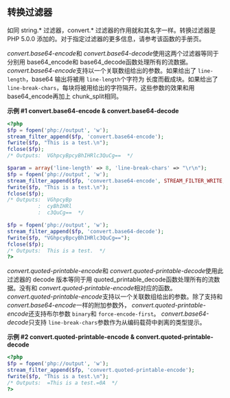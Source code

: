 转换过滤器
----------

如同 string.\* 过滤器，convert.\*
过滤器的作用就和其名字一样。转换过滤器是 PHP 5.0.0
添加的。对于指定过滤器的更多信息，请参考该函数的手册页。

*convert.base64-encode*和
*convert.base64-decode*使用这两个过滤器等同于分别用 <span
class="function">base64\_encode</span>和 <span
class="function">base64\_decode</span>函数处理所有的流数据。
*convert.base64-encode*支持以一个关联数组给出的参数。如果给出了
`line-length`，base64 输出将被用 `line-length`个字符为
长度而截成块。如果给出了
`line-break-chars`，每块将被用给出的字符隔开。这些参数的效果和用 <span
class="function">base64\_encode</span>再加上 <span
class="function">chunk\_split</span>相同。

**示例 \#1 convert.base64-encode & convert.base64-decode**

``` php
<?php
$fp = fopen('php://output', 'w');
stream_filter_append($fp, 'convert.base64-encode');
fwrite($fp, "This is a test.\n");
fclose($fp);
/* Outputs:  VGhpcyBpcyBhIHRlc3QuCg==  */

$param = array('line-length' => 8, 'line-break-chars' => "\r\n");
$fp = fopen('php://output', 'w');
stream_filter_append($fp, 'convert.base64-encode', STREAM_FILTER_WRITE, $param);
fwrite($fp, "This is a test.\n");
fclose($fp);
/* Outputs:  VGhpcyBp
          :  cyBhIHRl
          :  c3QuCg==  */

$fp = fopen('php://output', 'w');
stream_filter_append($fp, 'convert.base64-decode');
fwrite($fp, "VGhpcyBpcyBhIHRlc3QuCg==");
fclose($fp);
/* Outputs:  This is a test.  */
?>
```

*convert.quoted-printable-encode*和
*convert.quoted-printable-decode*使用此过滤器的 decode 版本等同于用
<span
class="function">quoted\_printable\_decode</span>函数处理所有的流数据。没有和
*convert.quoted-printable-encode*相对应的函数。
*convert.quoted-printable-encode*支持以一个关联数组给出的参数。除了支持和
*convert.base64-encode*一样的附加参数外，
*convert.quoted-printable-encode*还支持布尔参数 `binary`和
`force-encode-first`。 *convert.base64-decode*只支持
`line-break-chars`参数作为从编码载荷中剥离的类型提示。

**示例 \#2 convert.quoted-printable-encode &
convert.quoted-printable-decode**

``` php
<?php
$fp = fopen('php://output', 'w');
stream_filter_append($fp, 'convert.quoted-printable-encode');
fwrite($fp, "This is a test.\n");
/* Outputs:  =This is a test.=0A  */
?>
```
